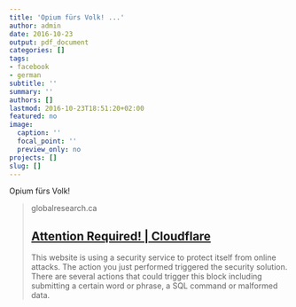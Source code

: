 ```yaml
---
title: 'Opium fürs Volk! ...'
author: admin
date: 2016-10-23
output: pdf_document
categories: []
tags:
- facebook
- german
subtitle: ''
summary: ''
authors: []
lastmod: 2016-10-23T18:51:20+02:00
featured: no
image:
  caption: ''
  focal_point: ''
  preview_only: no
projects: []
slug: []
---
```

Opium fürs Volk!
> globalresearch.ca
> ## [Attention Required! | Cloudflare](http://www.globalresearch.ca/drug-war-american-troops-are-protecting-afghan-opium-u-s-occupation-leads-to-all-time-high-heroin-production/5358053)
>
>This website is using a security service to protect itself from online attacks. The action you just performed triggered the security solution. There are several actions that could trigger this block including submitting a certain word or phrase, a SQL command or malformed data.

